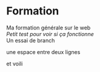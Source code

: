 # Formation
Ma formation générale sur le web  
*Petit test pour voir si ça fonctionne*  
Un essai de branch  

une espace entre deux lignes

et voili
